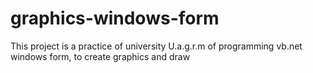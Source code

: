 # graphics-windows-form
This project is a practice of university U.a.g.r.m of programming vb.net windows form, to create graphics and draw
